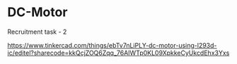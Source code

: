 # DC-Motor
Recruitment task - 2

https://www.tinkercad.com/things/ebTv7nLiPLY-dc-motor-using-l293d-ic/editel?sharecode=kkQcjZOQ6Zqq_76AIWTp0KL09XpkkeCyUkcdEhx3Yxs

